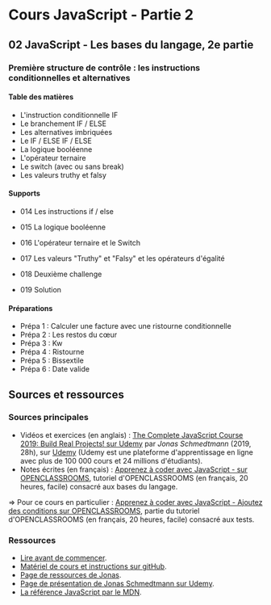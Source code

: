 # Cours JavaScript - Partie 2

## 02 JavaScript - Les bases du langage, 2e partie

### Première structure de contrôle : les instructions conditionnelles et alternatives

#### Table des matières

- L'instruction conditionnelle IF
- Le branchement IF / ELSE
- Les alternatives imbriquées
- Le IF / ELSE IF / ELSE
- La logique booléenne
- L'opérateur ternaire
- Le switch (avec ou sans break)
- Les valeurs truthy et falsy

#### Supports

- 014 Les instructions if / else
- 015 La logique booléenne
- 016 L'opérateur ternaire et le Switch
- 017 Les valeurs "Truthy" et "Falsy" et les opérateurs d'égalité

- 018 Deuxième challenge
- 019 Solution

#### Préparations

- Prépa 1 : Calculer une facture avec une ristourne conditionnelle
- Prépa 2 : Les restos du cœur
- Prépa 3 : Kw
- Prépa 4 : Ristourne
- Prépa 5 : Bissextile
- Prépa 6 : Date valide

## Sources et ressources

### Sources principales

- Vidéos et exercices (en anglais) : [The Complete JavaScript Course 2019: Build Real Projects! sur Udemy](https://www.udemy.com/course/the-complete-javascript-course/) par _Jonas Schmedtmann_ (2019, 28h), sur [Udemy](https://www.udemy.com) (Udemy est une plateforme d'apprentissage en ligne avec plus de 100 000 cours et 24 millions d'étudiants).
- Notes écrites (en français) : [Apprenez à coder avec JavaScript - sur OPENCLASSROOMS](https://openclassrooms.com/fr/courses/2984401-apprenez-a-coder-avec-javascript), tutoriel d'OPENCLASSROOMS (en français, 20 heures, facile) consacré aux bases du langage.

=> Pour ce cours en particulier : [Apprenez à coder avec JavaScript - Ajoutez des conditions sur OPENCLASSROOMS](https://openclassrooms.com/fr/courses/2984401-apprenez-a-coder-avec-javascript/3043921-ajoutez-des-conditions), partie du tutoriel d'OPENCLASSROOMS (en français, 20 heures, facile) consacré aux tests.

### Ressources

- [Lire avant de commencer](file:///Users/Myriam/Documents/PC/E/Myriam/HERSCours%20-c/2019-2020/JS/the-complete-javascript-course/01%20Course%20Introduction/002%20READ%20BEFORE%20YOU%20START.html).
- [Matériel de cours et instructions sur gitHub](https://github.com/jonasschmedtmann/complete-javascript-course).
- [Page de ressources de Jonas](http://codingheroes.io/resources/).
- [Page de présentation de Jonas Schmedtmann sur Udemy](https://www.udemy.com/user/jonasschmedtmann/).
- [La référence JavaScript par le MDN](https://developer.mozilla.org/en-US/docs/Web/JavaScript/Reference).
